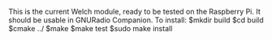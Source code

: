 This is the current Welch module, ready to be tested on the Raspberry Pi.  It should be usable in GNURadio Companion.  To install:
$mkdir build
$cd build
$cmake ../
$make
$make test
$sudo make install

